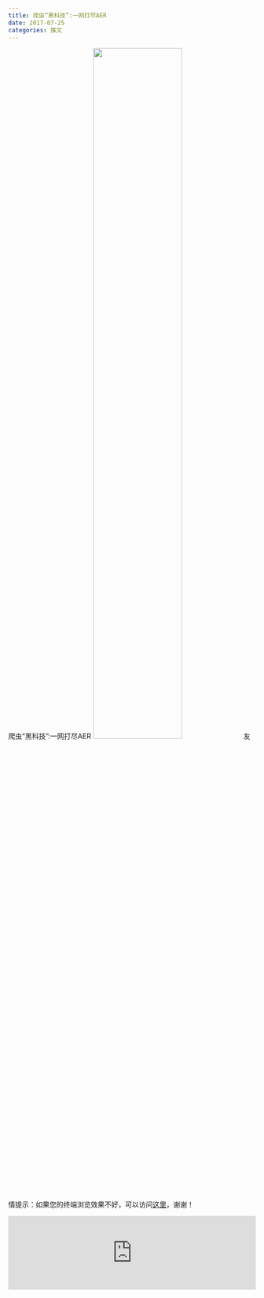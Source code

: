 ```yaml
---
title: 爬虫“黑科技”:一网打尽AER
date: 2017-07-25
categories: 推文
---
```

爬虫“黑科技”:一网打尽AER
<img src="http://mmbiz.qpic.cn/mmbiz_jpg/ACviaWTBFxhYHQ9AKKD1vlUgK7hntJwbpnedbu7xgpBtMGnMT9lgPd6KVu83wyofObRMicTV0KaaYL5Rlykaibic4Q/0?wx_fmt=jpeg" style="width: 60%; height: auto;"/><!--more-->
友情提示：如果您的终端浏览效果不好，可以访问[这里](https://stata-club.github.io/stata_article/2017-07-25.html)，谢谢！
<iframe src="https://stata-club.github.io/stata_article/2017-07-25.html" id="iframepage" frameborder="0" scrolling="no" marginheight="0" marginwidth="0" width="100%" onLoad="iFrameHeight()"></iframe>
<script type="text/javascript" language="javascript">
function iFrameHeight() {
var ifm= document.getElementById("iframepage");
var subWeb = document.frames ? document.frames["iframepage"].document : ifm.contentDocument;   
if(ifm != null && subWeb != null) {
 ifm.height = subWeb.body.scrollHeight;
} 
} 
</script> 
